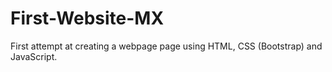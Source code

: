 # First-Website-MX
First attempt at creating a webpage page using HTML, CSS (Bootstrap) and JavaScript. 
